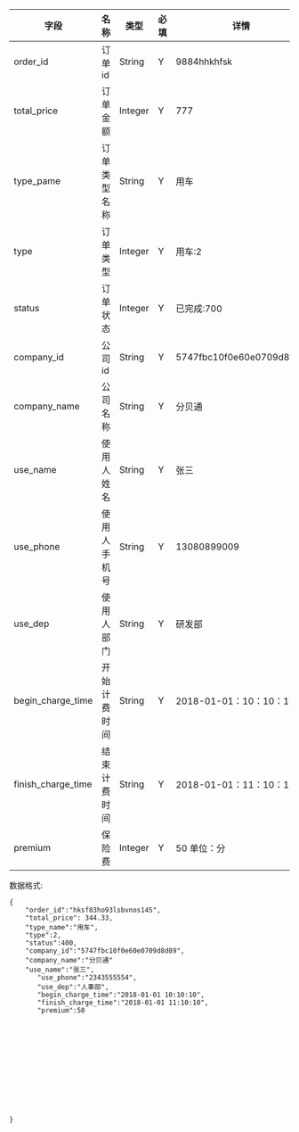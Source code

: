 
字段|名称|类型|必填|详情
----|----|---|---|---
order_id |订单id|String| Y |9884hhkhfsk
total_price |订单金额 | Integer| Y |777
type_pame |订单类型名称 |String| Y |用车
type |订单类型| Integer | Y |用车:2
status |订单状态|Integer| Y |已完成:700
company_id |公司id|String| Y | 5747fbc10f0e60e0709d8d89
company_name | 公司名称|String|Y|分贝通
use_name |使用人姓名|String| Y |张三
use_phone |使用人手机号|String| Y | 13080899009
use_dep |使用人部门|String|Y|研发部
begin_charge_time |开始计费时间|String|Y|2018-01-01：10：10：10
finish_charge_time|结束计费时间|String |Y|2018-01-01：11：10：10
premium |保险费|Integer| Y |50 单位：分












数据格式:


```
{
	"order_id":"hksf83ho93lsbvnos145",
	"total_price": 344.33,
	"type_name":"用车",
	"type":2,
	"status":400,
	"company_id":"5747fbc10f0e60e0709d8d89",
	"company_name":"分贝通"
	"use_name":"张三",
       "use_phone":"2343555554",
       "use_dep":"人事部",
       "begin_charge_time":"2018-01-01 10:10:10",
       "finish_charge_time":"2018-01-01 11:10:10",
       "premium":50











	

}


```
